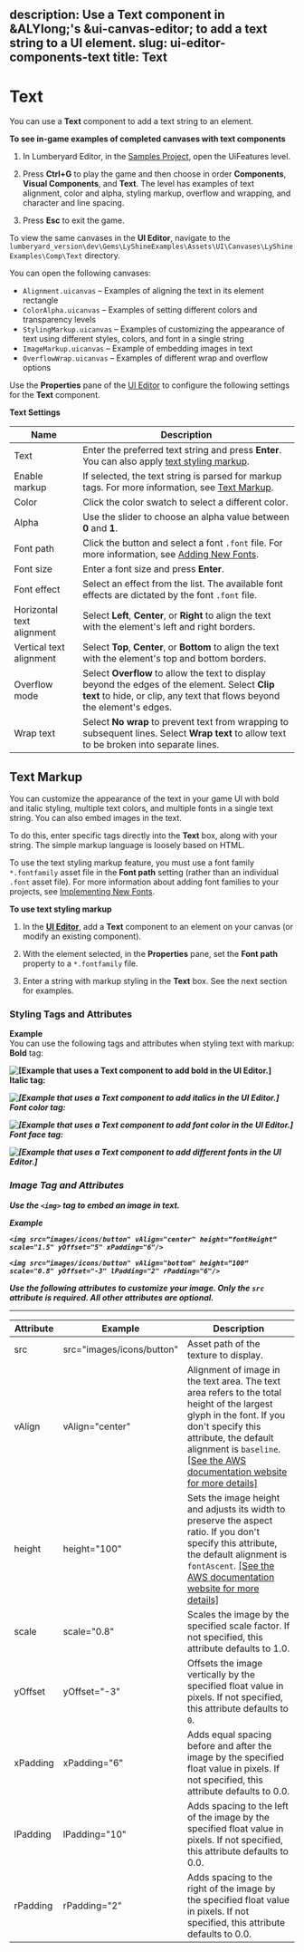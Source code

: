 description: Use a Text component in &ALYlong;'s &ui-canvas-editor; to add a text
  string to a UI element.
slug: ui-editor-components-text
title: Text
---
# Text<a name="ui-editor-components-text"></a>

You can use a **Text** component to add a text string to an element\.

**To see in\-game examples of completed canvases with text components**

1. In Lumberyard Editor, in the [Samples Project](sample-project-samples.md), open the UiFeatures level\.

1. Press **Ctrl\+G** to play the game and then choose in order **Components**, **Visual Components**, and **Text**\. The level has examples of text alignment, color and alpha, styling markup, overflow and wrapping, and character and line spacing\.

1. Press **Esc** to exit the game\.

To view the same canvases in the **UI Editor**, navigate to the `lumberyard_version\dev\Gems\LyShineExamples\Assets\UI\Canvases\LyShineExamples\Comp\Text` directory\.

You can open the following canvases:
+ `Alignment.uicanvas` – Examples of aligning the text in its element rectangle
+ `ColorAlpha.uicanvas` – Examples of setting different colors and transparency levels
+ `StylingMarkup.uicanvas` – Examples of customizing the appearance of text using different styles, colors, and font in a single string
+ `ImageMarkup.uicanvas` – Example of embedding images in text
+ `OverflowWrap.uicanvas` – Examples of different wrap and overflow options

Use the **Properties** pane of the [UI Editor](https://docs.aws.amazon.com/lumberyard/latest/userguide/ui-editor-using.html) to configure the following settings for the **Text** component\.


**Text Settings**  

| Name | Description | 
| --- | --- | 
| Text |  Enter the preferred text string and press **Enter**\. You can also apply [text styling markup](#ui-editor-component-text-styling-markup)\.  | 
| Enable markup |  If selected, the text string is parsed for markup tags\. For more information, see [Text Markup](#ui-editor-component-text-styling-markup)\.  | 
| Color |  Click the color swatch to select a different color\.  | 
| Alpha |  Use the slider to choose an alpha value between **0** and **1**\.  | 
| Font path |  Click the button and select a font `.font` file\. For more information, see [Adding New Fonts](ui-fonts-adding-fonts.md)\.  | 
| Font size |  Enter a font size and press **Enter**\.  | 
| Font effect |  Select an effect from the list\. The available font effects are dictated by the font `.font` file\.  | 
| Horizontal text alignment |  Select **Left**, **Center**, or **Right** to align the text with the element's left and right borders\.  | 
| Vertical text alignment |  Select **Top**, **Center**, or **Bottom** to align the text with the element's top and bottom borders\.  | 
| Overflow mode |  Select **Overflow** to allow the text to display beyond the edges of the element\. Select **Clip text** to hide, or clip, any text that flows beyond the element's edges\.  | 
| Wrap text |  Select **No wrap** to prevent text from wrapping to subsequent lines\. Select **Wrap text** to allow text to be broken into separate lines\.  | 

## Text Markup<a name="ui-editor-component-text-styling-markup"></a>

You can customize the appearance of the text in your game UI with bold and italic styling, multiple text colors, and multiple fonts in a single text string\. You can also embed images in the text\.

To do this, enter specific tags directly into the **Text** box, along with your string\. The simple markup language is loosely based on HTML\.

To use the text styling markup feature, you must use a font family `*.fontfamily` asset file in the **Font path** setting \(rather than an individual `.font` asset file\)\. For more information about adding font families to your projects, see [Implementing New Fonts](ui-fonts.md)\.

**To use text styling markup**

1. In the [**UI Editor**](ui-editor-using.md), add a **Text** component to an element on your canvas \(or modify an existing component\)\.

1. With the element selected, in the **Properties** pane, set the **Font path** property to a `*.fontfamily` file\.

1. Enter a string with markup styling in the **Text** box\. See the next section for examples\.

### Styling Tags and Attributes<a name="ui-editor-component-text-attributes"></a>

**Example**  
You can use the following tags and attributes when styling text with markup:    
**Bold** tag: <b>  

![\[Example that uses a Text component to add bold in the UI Editor.\]](/images/game_ui_editor/this-text-bold.png)  
**Italic** tag: <i>  

![\[Example that uses a Text component to add italics in the UI Editor.\]](/images/game_ui_editor/this-text-italic.png)  
**Font color** tag: <font color>  

![\[Example that uses a Text component to add font color in the UI Editor.\]](/images/game_ui_editor/this-text-red.png)  
**Font face** tag: <font face>  

![\[Example that uses a Text component to add different fonts in the UI Editor.\]](/images/game_ui_editor/this-text-font.png)

### Image Tag and Attributes<a name="ui-editor-component-text-attributes-images"></a>

Use the `<img>` tag to embed an image in text\.

**Example**  

```
<img src=”images/icons/button" vAlign="center" height=”fontHeight” scale="1.5" yOffset="5" xPadding="6"/>

<img src=”images/icons/button" vAlign="bottom" height=”100” scale="0.8" yOffset="-3" lPadding="2" rPadding="6"/>
```

Use the following attributes to customize your image\. Only the `src` attribute is required\. All other attributes are optional\.


****  

| Attribute | Example | Description | 
| --- | --- | --- | 
| src | src="images/icons/button" |  Asset path of the texture to display\.  | 
| vAlign | vAlign="center" |  Alignment of image in the text area\. The text area refers to the total height of the largest glyph in the font\. If you don't specify this attribute, the default alignment is `baseline`\. [\[See the AWS documentation website for more details\]](http://docs.aws.amazon.com/lumberyard/latest/userguide/ui-editor-components-text.html)  | 
| height | height="100" |  Sets the image height and adjusts its width to preserve the aspect ratio\. If you don't specify this attribute, the default alignment is `fontAscent`\. [\[See the AWS documentation website for more details\]](http://docs.aws.amazon.com/lumberyard/latest/userguide/ui-editor-components-text.html)  | 
| scale | scale="0\.8" | Scales the image by the specified scale factor\. If not specified, this attribute defaults to 1\.0\. | 
| yOffset | yOffset="\-3" |  Offsets the image vertically by the specified float value in pixels\. If not specified, this attribute defaults to `0`\.  | 
| xPadding | xPadding="6" |  Adds equal spacing before and after the image by the specified float value in pixels\. If not specified, this attribute defaults to 0\.0\.  | 
| lPadding | lPadding="10" |  Adds spacing to the left of the image by the specified float value in pixels\. If not specified, this attribute defaults to 0\.0\.  | 
| rPadding | rPadding="2" |  Adds spacing to the right of the image by the specified float value in pixels\. If not specified, this attribute defaults to 0\.0\. | 
